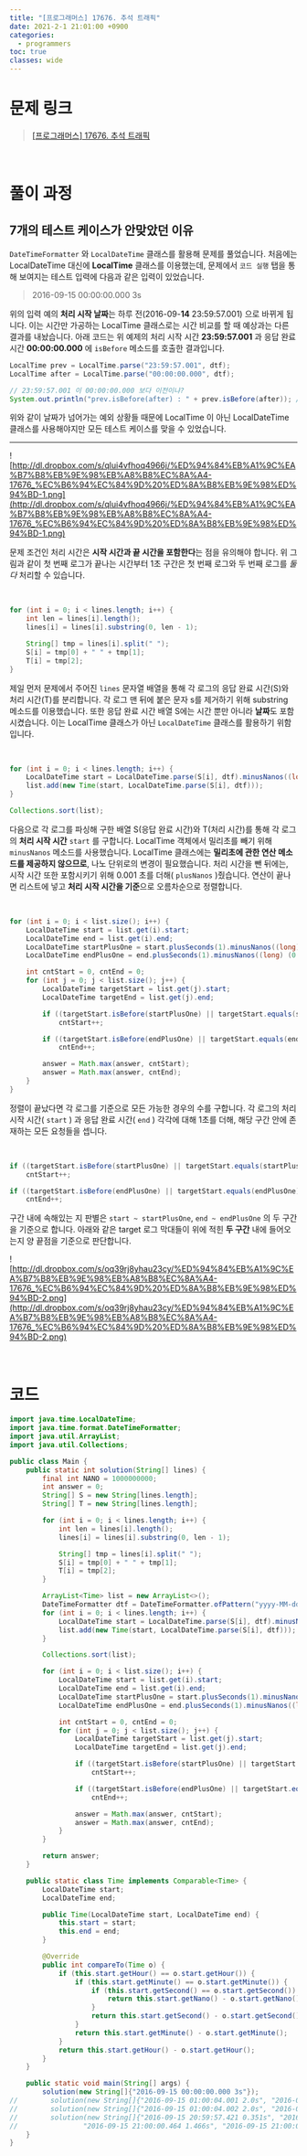 ```yaml
---
title: "[프로그래머스] 17676. 추석 트래픽"
date: 2021-2-1 21:01:00 +0900
categories:
  - programmers
toc: true
classes: wide
---
```


# 문제 링크

> [[프로그래머스] 17676. 추석 트래픽](https://programmers.co.kr/learn/courses/30/lessons/17676)

<br>

# 풀이 과정

## 7개의 테스트 케이스가 안맞았던 이유

`DateTimeFormatter` 와 `LocalDateTime` 클래스를 활용해 문제를 풀었습니다. 처음에는 LocalDateTime 대신에 **LocalTime** 클래스를 이용했는데, 문제에서 `코드 실행` 탭을 통해 보여지는 테스트 입력에 다음과 같은 입력이 있었습니다.

> 2016-09-15 00:00:00.000 3s

위의 입력 예의 **처리 시작 날짜**는 하루 전(2016-09-**14** 23:59:57.001) 으로 바뀌게 됩니다. 이는 시간만 가공하는 LocalTime 클래스로는 시간 비교를 할 때 예상과는 다른 결과를 내놨습니다. 아래 코드는 위 예제의 처리 시작 시간 **23:59:57.001** 과 응답 완료 시간 **00:00:00.000** 에 `isBefore` 메소드를 호출한 결과입니다.

```java
LocalTime prev = LocalTime.parse("23:59:57.001", dtf);
LocalTime after = LocalTime.parse("00:00:00.000", dtf);

// 23:59:57.001 이 00:00:00.000 보다 이전이냐?
System.out.println("prev.isBefore(after) : " + prev.isBefore(after)); // false
```

위와 같이 날짜가 넘어가는 예외 상황들 때문에 LocalTime 이 아닌 LocalDateTime 클래스를 사용해야지만 모든 테스트 케이스를 맞을 수 있었습니다.

---

![http://dl.dropbox.com/s/qlui4vfhoq4966j/%ED%94%84%EB%A1%9C%EA%B7%B8%EB%9E%98%EB%A8%B8%EC%8A%A4-17676_%EC%B6%94%EC%84%9D%20%ED%8A%B8%EB%9E%98%ED%94%BD-1.png](http://dl.dropbox.com/s/qlui4vfhoq4966j/%ED%94%84%EB%A1%9C%EA%B7%B8%EB%9E%98%EB%A8%B8%EC%8A%A4-17676_%EC%B6%94%EC%84%9D%20%ED%8A%B8%EB%9E%98%ED%94%BD-1.png)

문제 조건인 처리 시간은 **시작 시간과 끝 시간을 포함한다**는 점을 유의해야 합니다. 위 그림과 같이 첫 번째 로그가 끝나는 시간부터 1초 구간은 첫 번째 로그와 두 번째 로그를 *둘 다* 처리할 수 있습니다.

<br>

```java
for (int i = 0; i < lines.length; i++) {
    int len = lines[i].length();
    lines[i] = lines[i].substring(0, len - 1);

    String[] tmp = lines[i].split(" ");
    S[i] = tmp[0] + " " + tmp[1];
    T[i] = tmp[2];
}
```

제일 먼저 문제에서 주어진 `lines` 문자열 배열을 통해 각 로그의 응답 완료 시간(S)와 처리 시간(T)를 분리합니다. 각 로그 맨 뒤에 붙은 문자 s를 제거하기 위해 substring 메소드를 이용했습니다. 또한 응답 완료 시간 배열 S에는 시간 뿐만 아니라 **날짜**도 포함시켰습니다. 이는 LocalTime 클래스가 아닌 `LocalDateTime` 클래스를 활용하기 위함입니다.

<br>

```java
for (int i = 0; i < lines.length; i++) {
    LocalDateTime start = LocalDateTime.parse(S[i], dtf).minusNanos((long) (Double.parseDouble(T[i]) * NANO)).plusNanos((long) (0.001 * NANO));
    list.add(new Time(start, LocalDateTime.parse(S[i], dtf)));
}

Collections.sort(list);
```

다음으로 각 로그를 파싱해 구한 배열 S(응답 완료 시간)와 T(처리 시간)를 통해 각 로그의 **처리 시작 시간** `start` 를 구합니다. LocalTime 객체에서 밀리초를 빼기 위해 `minusNanos` 메소드를 사용했습니다. LocalTime 클래스에는 **밀리초에 관한 연산 메소드를 제공하지 않으므로**, 나노 단위로의 변경이 필요했습니다. 처리 시간을 뺀 뒤에는, 시작 시간 또한 포함시키기 위해 0.001 초를 더해( `plusNanos` )줬습니다. 연산이 끝나면 리스트에 넣고 **처리 시작 시간을 기준**으로 오름차순으로 정렬합니다.

<br>

```java
for (int i = 0; i < list.size(); i++) {
    LocalDateTime start = list.get(i).start;
    LocalDateTime end = list.get(i).end;
    LocalDateTime startPlusOne = start.plusSeconds(1).minusNanos((long) (0.001 * NANO));
    LocalDateTime endPlusOne = end.plusSeconds(1).minusNanos((long) (0.001 * NANO));

    int cntStart = 0, cntEnd = 0;
    for (int j = 0; j < list.size(); j++) {
        LocalDateTime targetStart = list.get(j).start;
        LocalDateTime targetEnd = list.get(j).end;

        if ((targetStart.isBefore(startPlusOne) || targetStart.equals(startPlusOne)) && (targetEnd.isAfter(start) || targetEnd.equals(start)))
            cntStart++;

        if ((targetStart.isBefore(endPlusOne) || targetStart.equals(endPlusOne)) && (targetEnd.isAfter(end) || targetEnd.equals(end)))
            cntEnd++;

        answer = Math.max(answer, cntStart);
        answer = Math.max(answer, cntEnd);
    }
}
```

정렬이 끝났다면 각 로그를 기준으로 모든 가능한 경우의 수를 구합니다. 각 로그의 처리 시작 시간( `start` ) 과 응답 완료 시간( `end` ) 각각에 대해 1초를 더해, 해당 구간 안에 존재하는 모든 요청들을 셉니다.

<br>

```java
if ((targetStart.isBefore(startPlusOne) || targetStart.equals(startPlusOne)) && (targetEnd.isAfter(start) || targetEnd.equals(start)))
    cntStart++;

if ((targetStart.isBefore(endPlusOne) || targetStart.equals(endPlusOne)) && (targetEnd.isAfter(end) || targetEnd.equals(end)))
    cntEnd++;
```

구간 내에 속해있는 지 판별은 `start ~ startPlusOne`, `end ~ endPlusOne` 의 두 구간을 기준으로 합니다. 아래와 같은 target 로그 막대들이 위에 적힌 **두 구간** 내에 들어오는지 양 끝점을 기준으로 판단합니다.

![http://dl.dropbox.com/s/oq39rj8yhau23cy/%ED%94%84%EB%A1%9C%EA%B7%B8%EB%9E%98%EB%A8%B8%EC%8A%A4-17676_%EC%B6%94%EC%84%9D%20%ED%8A%B8%EB%9E%98%ED%94%BD-2.png](http://dl.dropbox.com/s/oq39rj8yhau23cy/%ED%94%84%EB%A1%9C%EA%B7%B8%EB%9E%98%EB%A8%B8%EC%8A%A4-17676_%EC%B6%94%EC%84%9D%20%ED%8A%B8%EB%9E%98%ED%94%BD-2.png)

<br>

# 코드

```java
import java.time.LocalDateTime;
import java.time.format.DateTimeFormatter;
import java.util.ArrayList;
import java.util.Collections;

public class Main {
    public static int solution(String[] lines) {
        final int NANO = 1000000000;
        int answer = 0;
        String[] S = new String[lines.length];
        String[] T = new String[lines.length];

        for (int i = 0; i < lines.length; i++) {
            int len = lines[i].length();
            lines[i] = lines[i].substring(0, len - 1);

            String[] tmp = lines[i].split(" ");
            S[i] = tmp[0] + " " + tmp[1];
            T[i] = tmp[2];
        }

        ArrayList<Time> list = new ArrayList<>();
        DateTimeFormatter dtf = DateTimeFormatter.ofPattern("yyyy-MM-dd HH:mm:ss.SSS");
        for (int i = 0; i < lines.length; i++) {
            LocalDateTime start = LocalDateTime.parse(S[i], dtf).minusNanos((long) (Double.parseDouble(T[i]) * NANO)).plusNanos((long) (0.001 * NANO));
            list.add(new Time(start, LocalDateTime.parse(S[i], dtf)));
        }

        Collections.sort(list);

        for (int i = 0; i < list.size(); i++) {
            LocalDateTime start = list.get(i).start;
            LocalDateTime end = list.get(i).end;
            LocalDateTime startPlusOne = start.plusSeconds(1).minusNanos((long) (0.001 * NANO));
            LocalDateTime endPlusOne = end.plusSeconds(1).minusNanos((long) (0.001 * NANO));

            int cntStart = 0, cntEnd = 0;
            for (int j = 0; j < list.size(); j++) {
                LocalDateTime targetStart = list.get(j).start;
                LocalDateTime targetEnd = list.get(j).end;

                if ((targetStart.isBefore(startPlusOne) || targetStart.equals(startPlusOne)) && (targetEnd.isAfter(start) || targetEnd.equals(start)))
                    cntStart++;

                if ((targetStart.isBefore(endPlusOne) || targetStart.equals(endPlusOne)) && (targetEnd.isAfter(end) || targetEnd.equals(end)))
                    cntEnd++;

                answer = Math.max(answer, cntStart);
                answer = Math.max(answer, cntEnd);
            }
        }

        return answer;
    }

    public static class Time implements Comparable<Time> {
        LocalDateTime start;
        LocalDateTime end;

        public Time(LocalDateTime start, LocalDateTime end) {
            this.start = start;
            this.end = end;
        }

        @Override
        public int compareTo(Time o) {
            if (this.start.getHour() == o.start.getHour()) {
                if (this.start.getMinute() == o.start.getMinute()) {
                    if (this.start.getSecond() == o.start.getSecond()) {
                        return this.start.getNano() - o.start.getNano();
                    }
                    return this.start.getSecond() - o.start.getSecond();
                }
                return this.start.getMinute() - o.start.getMinute();
            }
            return this.start.getHour() - o.start.getHour();
        }
    }

    public static void main(String[] args) {
        solution(new String[]{"2016-09-15 00:00:00.000 3s"});
//        solution(new String[]{"2016-09-15 01:00:04.001 2.0s", "2016-09-15 01:00:07.000 2s"});
//        solution(new String[]{"2016-09-15 01:00:04.002 2.0s", "2016-09-15 01:00:07.000 2s"});
//        solution(new String[]{"2016-09-15 20:59:57.421 0.351s", "2016-09-15 20:59:58.233 1.181s", "2016-09-15 20:59:58.299 0.8s", "2016-09-15 20:59:58.688 1.041s", "2016-09-15 20:59:59.591 1.412s",
//                "2016-09-15 21:00:00.464 1.466s", "2016-09-15 21:00:00.741 1.581s", "2016-09-15 21:00:00.748 2.31s", "2016-09-15 21:00:00.966 0.381s", "2016-09-15 21:00:02.066 2.62s"});
    }
}
```